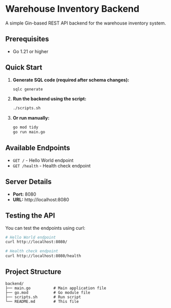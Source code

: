# Warehouse Inventory Backend

A simple Gin-based REST API backend for the warehouse inventory system.

## Prerequisites

- Go 1.21 or higher

## Quick Start

1. **Generate SQL code (required after schema changes):**
   ```bash
   sqlc generate
   ```

2. **Run the backend using the script:**
   ```bash
   ./scripts.sh
   ```

3. **Or run manually:**
   ```bash
   go mod tidy
   go run main.go
   ```

## Available Endpoints

- `GET /` - Hello World endpoint
- `GET /health` - Health check endpoint

## Server Details

- **Port:** 8080
- **URL:** http://localhost:8080

## Testing the API

You can test the endpoints using curl:

```bash
# Hello World endpoint
curl http://localhost:8080/

# Health check endpoint
curl http://localhost:8080/health
```

## Project Structure

```
backend/
├── main.go          # Main application file
├── go.mod           # Go module file
├── scripts.sh       # Run script
└── README.md        # This file
``` 
